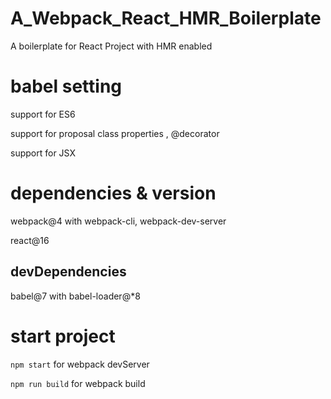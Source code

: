 # A_Webpack_React_HMR_Boilerplate
 A boilerplate for React Project with HMR enabled

# babel setting
support for ES6

support for proposal class properties , @decorator

support for JSX

# dependencies & version
webpack@4 with webpack-cli, webpack-dev-server

react@16

## devDependencies
babel@7 with babel-loader@*8 

# start project
```npm start``` for webpack devServer

```npm run build``` for webpack build

